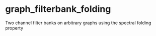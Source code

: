 # graph_filterbank_folding
Two channel filter banks on arbitrary graphs using the spectral folding property
